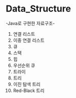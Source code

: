 # Data_Structure
-Java로 구현한 자료구조-

1. 연결 리스트
2. 이중 연결 리스트
3. 큐
4. 스택
5. 힙
6. 우선순위 큐
7. 트라이
8. 트리
9. 이진 탐색 트리
10. Red-Black 트리
